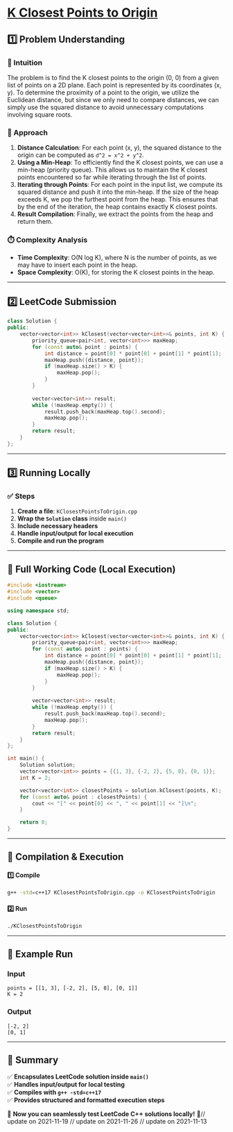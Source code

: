 # **[K Closest Points to Origin](https://leetcode.com/problems/k-closest-points-to-origin/description/)**  

## **1️⃣ Problem Understanding**  
### **📌 Intuition**  
The problem is to find the K closest points to the origin (0, 0) from a given list of points on a 2D plane. Each point is represented by its coordinates (x, y). To determine the proximity of a point to the origin, we utilize the Euclidean distance, but since we only need to compare distances, we can simply use the squared distance to avoid unnecessary computations involving square roots. 

### **🚀 Approach**  
1. **Distance Calculation**: For each point (x, y), the squared distance to the origin can be computed as `d^2 = x^2 + y^2`.
2. **Using a Min-Heap**: To efficiently find the K closest points, we can use a min-heap (priority queue). This allows us to maintain the K closest points encountered so far while iterating through the list of points.
3. **Iterating through Points**: For each point in the input list, we compute its squared distance and push it into the min-heap. If the size of the heap exceeds K, we pop the furthest point from the heap. This ensures that by the end of the iteration, the heap contains exactly K closest points.
4. **Result Compilation**: Finally, we extract the points from the heap and return them.

### **⏱️ Complexity Analysis**  
- **Time Complexity**: O(N log K), where N is the number of points, as we may have to insert each point in the heap.
- **Space Complexity**: O(K), for storing the K closest points in the heap.  

---  

## **2️⃣ LeetCode Submission**  
```cpp
class Solution {
public:
    vector<vector<int>> kClosest(vector<vector<int>>& points, int K) {
        priority_queue<pair<int, vector<int>>> maxHeap;
        for (const auto& point : points) {
            int distance = point[0] * point[0] + point[1] * point[1];
            maxHeap.push({distance, point});
            if (maxHeap.size() > K) {
                maxHeap.pop();
            }
        }
        
        vector<vector<int>> result;
        while (!maxHeap.empty()) {
            result.push_back(maxHeap.top().second);
            maxHeap.pop();
        }
        return result;
    }
};  
```  

---  

## **3️⃣ Running Locally**  
### **✅ Steps**  
1. **Create a file**: `KClosestPointsToOrigin.cpp`  
2. **Wrap the `Solution` class** inside `main()`  
3. **Include necessary headers**  
4. **Handle input/output for local execution**  
5. **Compile and run the program**  

---  

## **📝 Full Working Code (Local Execution)**  
```cpp
#include <iostream>
#include <vector>
#include <queue>

using namespace std;

class Solution {
public:
    vector<vector<int>> kClosest(vector<vector<int>>& points, int K) {
        priority_queue<pair<int, vector<int>>> maxHeap;
        for (const auto& point : points) {
            int distance = point[0] * point[0] + point[1] * point[1];
            maxHeap.push({distance, point});
            if (maxHeap.size() > K) {
                maxHeap.pop();
            }
        }
        
        vector<vector<int>> result;
        while (!maxHeap.empty()) {
            result.push_back(maxHeap.top().second);
            maxHeap.pop();
        }
        return result;
    }
};

int main() {
    Solution solution;
    vector<vector<int>> points = {{1, 3}, {-2, 2}, {5, 8}, {0, 1}};
    int K = 2;

    vector<vector<int>> closestPoints = solution.kClosest(points, K);
    for (const auto& point : closestPoints) {
        cout << "[" << point[0] << ", " << point[1] << "]\n";
    }

    return 0;
}
```  

---  

## **🔧 Compilation & Execution**  
#### **1️⃣ Compile**  
```bash
g++ -std=c++17 KClosestPointsToOrigin.cpp -o KClosestPointsToOrigin
```  

#### **2️⃣ Run**  
```bash
./KClosestPointsToOrigin
```  

---  

## **🎯 Example Run**  
### **Input**  
```
points = [[1, 3], [-2, 2], [5, 8], [0, 1]]
K = 2
```  
### **Output**  
```
[-2, 2]
[0, 1]
```  

---  

## **📌 Summary**  
✅ **Encapsulates LeetCode solution inside `main()`**  
✅ **Handles input/output for local testing**  
✅ **Compiles with `g++ -std=c++17`**  
✅ **Provides structured and formatted execution steps**  

🚀 **Now you can seamlessly test LeetCode C++ solutions locally!** 🚀// update on 2021-11-19
// update on 2021-11-26
// update on 2021-11-13
